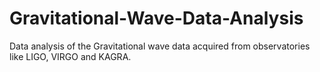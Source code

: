 # Gravitational-Wave-Data-Analysis
Data analysis of the Gravitational wave data acquired from observatories like LIGO, VIRGO and KAGRA.
